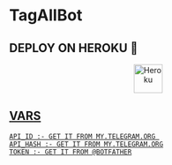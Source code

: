 # TagAllBot




## DEPLOY ON HEROKU 🚀

<p align="center"><a href="https://heroku.com/deploy?template=https://github.com/reyn0pe/ReyMention"><img align="center" alt="Heroku" width="52px" src="https://www.nicepng.com/png/full/223-2233246_heroku-logo-salesforce-heroku.png"></p>
 




## VARS

```
API_ID :- GET IT FROM MY.TELEGRAM.ORG 
API_HASH :- GET IT FROM MY.TELEGRAM.ORG
TOKEN :- GET IT FROM @BOTFATHER
```
